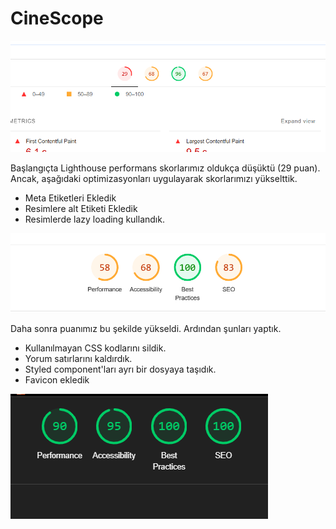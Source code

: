 
# CineScope

![Resim Açıklaması](./public/lighthouse1.png)

Başlangıçta Lighthouse performans skorlarımız oldukça düşüktü (29 puan). Ancak, aşağıdaki optimizasyonları uygulayarak skorlarımızı yükselttik.

* Meta Etiketleri Ekledik
* Resimlere alt Etiketi Ekledik
* Resimlerde lazy loading kullandık.

![Resim Açıklaması](./public/lighthouse2.png)

Daha sonra puanımız bu şekilde yükseldi. Ardından şunları yaptık.

* Kullanılmayan CSS kodlarını sildik.
* Yorum satırlarını kaldırdık.
* Styled component'ları ayrı bir dosyaya taşıdık.
* Favicon ekledik

![Resim Açıklaması](./public/lighthouse3.png)

